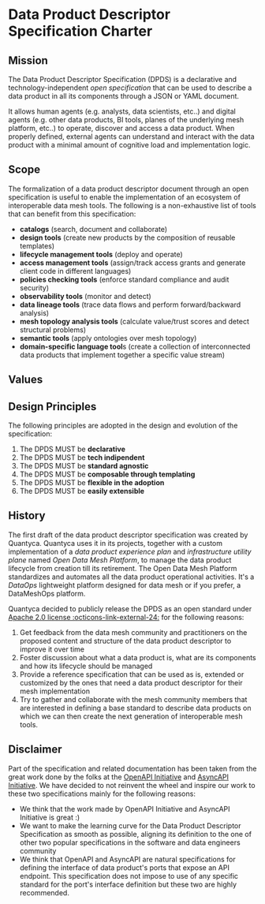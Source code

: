 # Data Product Descriptor Specification Charter

## Mission
The Data Product Descriptor Specification (DPDS) is a declarative and technology-independent *open specification* that can be used to describe a data product in all its components 
through a JSON or YAML document. 

It allows human agents (e.g. analysts, data scientists, etc..) and digital agents (e.g. other data products, BI tools, planes of the underlying mesh platform, etc..) to operate, 
discover and access a data product. When properly defined, external agents can understand and interact with the data product with a minimal amount of cognitive load and implementation logic.

## Scope
The formalization of a data product descriptor document through an open specification is useful to enable the implementation of an ecosystem 
of interoperable data mesh tools. The following is a non-exhaustive list of tools that can benefit from this specification:

- **catalogs** (search, document and collaborate)
- **design tools** (create new products by the composition of reusable templates)
- **lifecycle management tools** (deploy and operate)
- **access management tools** (assign/track access grants and generate client code in different languages)
- **policies checking tools** (enforce standard compliance and audit security)
- **observability tools** (monitor and detect)
- **data lineage tools** (trace data flows and perform forward/backward analysis)
- **mesh topology analysis tools** (calculate value/trust scores and detect structural problems)
- **semantic tools** (apply ontologies over mesh topology)
- **domain-specific language tool**s (create a collection of interconnected data products that implement together a specific value stream)

## Values

## Design Principles
The following principles are adopted in the design and evolution of the specification:

1. The DPDS MUST be **declarative** 
1. The DPDS MUST be **tech indipendent**
1. The DPDS MUST be **standard agnostic**
1. The DPDS MUST be **composable through templating**
1. The DPDS MUST be **flexible in the adoption**
1. The DPDS MUST be **easily extensible**

## History
The first draft of the data product descriptor specification was created by Quantyca. 
Quantyca uses it in its projects, together with a custom implementation of a _data product experience plan_ and _infrastructure utility plane_ named *Open Data Mesh Platform*, to manage the data product
lifecycle from creation till its retirement. The Open Data Mesh Platform standardizes and automates all the data product operational activities. It's a *DataOps* lightweight platform 
designed for data mesh or if you prefer, a DataMeshOps platform. 

Quantyca decided to publicly release the DPDS as an open standard under <a href="https://www.apache.org/licenses/LICENSE-2.0" target="_blank">Apache 2.0 license :octicons-link-external-24:</a> for the following reasons:

1. Get feedback from the data mesh community and practitioners on the proposed content and structure of the data product descriptor to improve it over time
1. Foster discussion about what a data product is, what are its components and how its lifecycle should be managed 
1. Provide a reference specification that can be used as is, extended or customized by the ones that need a data product descriptor for their mesh implementation
1. Try to gather and collaborate with the mesh community members that are interested in defining a base standard to describe data products on which we can then create the next generation of interoperable mesh tools.
   
## Disclaimer
Part of the specification and related documentation has been taken from the great work done by the folks at the [OpenAPI Initiative](href="https://openapis.org) and [AsyncAPI Initiative](https://www.asyncapi.com/). 
We have decided to not reinvent the wheel and inspire our work to these two specifications mainly for the following reasons:
- We think that the work made by OpenAPI Initiative and AsyncAPI Initiative is great  :)
- We want to make the learning curve for the Data Product Descriptor Specification as smooth as possible, aligning its definition to the one of other two popular specifications in the software and data engineers community
- We think that OpenAPI and AsyncAPI are natural specifications for defining the interface of data product's ports that expose an API endpoint. This specification does not impose to use of any specific standard for the port's interface definition but these two are highly recommended.

